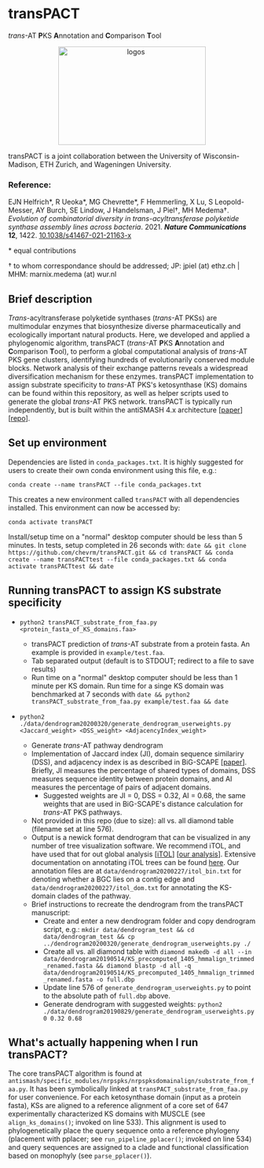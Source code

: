 # transPACT
_trans_-AT **P**KS **A**nnotation and **C**omparison **T**ool

<center><img src="/images/logos.png" alt="logos"
	title="transPACT is a joint collaboration between the University of Wisconsin-Madison, ETH Zurich, and Wageningen University" width="300" height="200" /></center>

transPACT is a joint collaboration between the University of Wisconsin-Madison, ETH Zurich, and Wageningen University.

### Reference:

EJN Helfrich*, R Ueoka*, MG Chevrette*, F Hemmerling, X Lu, S Leopold-Messer, AY Burch, SE Lindow, J Handelsman, J Piel†, MH Medema†. _Evolution of combinatorial diversity in trans-acyltransferase polyketide synthase assembly lines across bacteria_. 2021. ___Nature Communications___ __12__, 1422. [10.1038/s41467-021-21163-x](https://doi.org/10.1038/s41467-021-21163-x "Link to paper")

\* equal contributions

† to whom correspondance should be addressed; JP: jpiel (at) ethz.ch | MHM: marnix.medema (at) wur.nl

## Brief description

_Trans_-acyltransferase polyketide synthases (_trans_-AT PKSs) are multimodular enzymes that biosynthesize diverse pharmaceutically and ecologically important natural products. Here, we developed and applied a phylogenomic algorithm, transPACT (_trans_-AT **P**KS **A**nnotation and **C**omparison **T**ool), to perform a global computational analysis of _trans_-AT PKS gene clusters, identifying hundreds of evolutionarily conserved module blocks. Network analysis of their exchange patterns reveals a widespread diversification mechanism for these enzymes. transPACT implementation to assign substrate specificity to _trans_-AT PKS's ketosynthase (KS) domains can be found within this repository, as well as helper scripts used to generate the global _trans_-AT PKS network. transPACT is typically run independently, but is built within the antiSMASH 4.x architecture \[[paper](https://academic.oup.com/nar/article/45/W1/W36/3778252 "Link to paper")\] \[[repo](https://bitbucket.org/antismash/antismash/src/master/ "Link to repository")\].

## Set up environment

Dependencies are listed in `conda_packages.txt`. It is highly suggested for users to create their own conda environment using this file, e.g.:

`conda create --name transPACT --file conda_packages.txt`

This creates a new environment called `transPACT` with all dependencies installed. This environment can now be accessed by:

`conda activate transPACT`

Install/setup time on a "normal" desktop computer should be less than 5 minutes. In tests, setup completed in 26 seconds with: `date && git clone https://github.com/chevrm/transPACT.git && cd transPACT && conda create --name transPACTtest --file conda_packages.txt && conda activate transPACTtest && date`

## Running transPACT to assign KS substrate specificity 

* `python2 transPACT_substrate_from_faa.py <protein_fasta_of_KS_domains.faa>`
  * transPACT prediction of _trans_-AT substrate from a protein fasta. An example is provided in `example/test.faa`.
  * Tab separated output (default is to STDOUT; redirect to a file to save results)
  * Run time on a "normal" desktop computer should be less than 1 minute per KS domain. Run time for a singe KS domain was benchmarked at 7 seconds with `date && python2 transPACT_substrate_from_faa.py example/test.faa && date`
  
* `python2 ./data/dendrogram20200320/generate_dendrogram_userweights.py <Jaccard_weight> <DSS_weight> <AdjacencyIndex_weight>`
  * Generate _trans_-AT pathway dendrogram
  * Implementation of Jaccard index (JI), domain sequence similariry (DSS), and adjacency index is as described in BiG-SCAPE \[[paper](https://www.nature.com/articles/s41589-019-0400-9 "Link to paper")\]. Briefly, JI measures the percentage of shared types of domains, DSS measures sequence identity between protein domains, and AI measures the percentage of pairs of adjacent domains.
    * Suggested weights are JI = 0, DSS = 0.32, AI = 0.68, the same weights that are used in BiG-SCAPE's distance calculation for _trans_-AT PKS pathways.
  * Not provided in this repo (due to size): all vs. all diamond table (filename set at line 576).
  * Output is a newick format dendrogram that can be visualized in any number of tree visualization software. We recommend iTOL, and have used that for out global analysis \[[iTOL](https://itol.embl.de/ "Link to iTOL")\] \[[our analysis](https://itol.embl.de/tree/12810415342393521582825923# "Link to our global trans-AT dendrogram")\]. Extensive documentation on annotating iTOL trees can be found [here](https://itol.embl.de/help.cgi#datasets "Link to iTOL documentation"). Our annotation files are at `data/dendrogram20200227/itol_bin.txt` for denoting whether a BGC lies on a contig edge and `data/dendrogram20200227/itol_dom.txt` for annotating the KS-domain clades of the pathway.
  * Brief instructions to recreate the dendrogram from the transPACT manuscript:
      * Create and enter a new dendrogram folder and copy dendrogram script, e.g.: `mkdir data/dendrogram_test && cd data/dendrogram_test && cp ../dendrogram20200320/generate_dendrogram_userweights.py ./`
      * Create all vs. all diamond table with `diamond makedb -d all --in data/dendrogram20190514/KS_precomputed_1405_hmmalign_trimmed_renamed.fasta && diamond blastp -d all -q data/dendrogram20190514/KS_precomputed_1405_hmmalign_trimmed_renamed.fasta -o full.dbp`
      * Update line 576 of `generate_dendrogram_userweights.py` to point to the absolute path of `full.dbp` above.
      * Generate dendrogram with suggested weights: `python2 ./data/dendrogram20190829/generate_dendrogram_userweights.py 0 0.32 0.68`
  
## What's actually happening when I run transPACT?

The core transPACT algorithm is found at `antismash/specific_modules/nrpspks/nrpspksdomainalign/substrate_from_faa.py`. It has been symbolically linked at `transPACT_substrate_from_faa.py` for user convenience. For each ketosynthase domain (input as a protein fasta), KSs are aligned to a reference alignment of a core set of 647 experimentally characterized KS domains with MUSCLE (see `align_ks_domains()`; invoked on line 533). This alignment is used to phylogenetically place the query sequence onto a reference phylogeny (placement with pplacer; see `run_pipeline_pplacer()`; invoked on line 534) and query sequences are assigned to a clade and functional classification based on monophyly (see `parse_pplacer()`).

